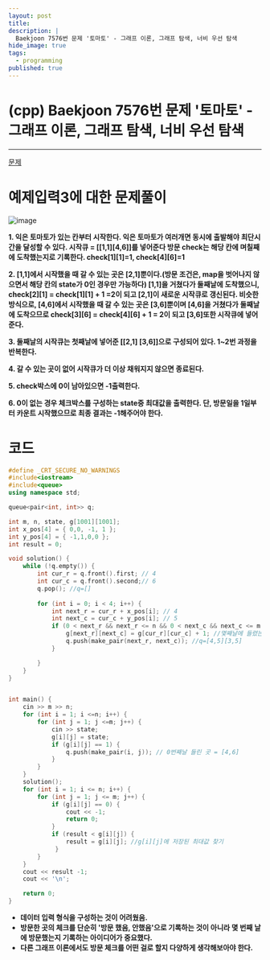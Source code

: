 ```yaml
---
layout: post
title: 
description: |
  Baekjoon 7576번 문제 '토마토' - 그래프 이론, 그래프 탐색, 너비 우선 탐색
hide_image: true
tags:
  - programming
published: true
---
```


# (cpp) Baekjoon 7576번 문제 '토마토' - 그래프 이론, 그래프 탐색, 너비 우선 탐색
* * *
[문제](https://www.acmicpc.net/problem/7576)   
   
# 예제입력3에 대한 문제풀이
![image](https://user-images.githubusercontent.com/69246778/219848908-32aebc40-5079-4d79-934f-bc6d244f821c.png)

**1. 익은 토마토가 있는 칸부터 시작한다. 익은 토마토가 여러개면 동시에 출발해야 최단시간을 달성할 수 있다. 시작큐 = [[1,1][4,6]]를 넣어준다
방문 check는 해당 칸에 며칠째에 도착했는지로 기록한다. check[1][1]=1, check[4][6]=1**      
   
**2. [1,1]에서 시작했을 때 갈 수 있는 곳은 [2,1]뿐이다.(방문 조건은, map을 벗어나지 않으면서 해당 칸의 state가 0인 경우만 가능하다)
[1,1]을 거쳤다가 둘째날에 도착했으니, check[2][1] = check[1][1] + 1 =2이 되고 [2,1]이 
새로운 시작큐로 갱신된다. 비슷한 방식으로, [4,6]에서 시작했을 때 갈 수 있는 곳은 [3,6]뿐이며 [4,6]을 거쳤다가 둘째날에 도착으므로 
check[3][6] = check[4][6] + 1 = 2이 되고 [3,6]또한 시작큐에 넣어준다.**   
      
**3. 둘째날의 시작큐는 첫째날에 넣어준 [[2,1] [3,6]]으로 구성되어 있다. 1~2번 과정을 반복한다.**   
   
**4. 갈 수 있는 곳이 없어 시작큐가 더 이상 채워지지 않으면 종료된다.**   
   
**5. check박스에 0이 남아있으면 -1출력한다.**   
   
**6. 0이 없는 경우 체크박스를 구성하는 state중 최대값을 출력한다. 단, 방문일을 1일부터 카운트 시작했으므로 최종 결과는 -1해주어야 한다.**   
   
# 코드
```cpp
#define _CRT_SECURE_NO_WARNINGS
#include<iostream>
#include<queue>
using namespace std;

queue<pair<int, int>> q;

int m, n, state, g[1001][1001];
int x_pos[4] = { 0,0, -1, 1 };
int y_pos[4] = { -1,1,0,0 };
int result = 0;

void solution() {
	while (!q.empty()) {
		int cur_r = q.front().first; // 4
		int cur_c = q.front().second;// 6
		q.pop(); //q=[]
	
		for (int i = 0; i < 4; i++) {
			int next_r = cur_r + x_pos[i]; // 4
			int next_c = cur_c + y_pos[i]; // 5
			if (0 < next_r && next_r <= n && 0 < next_c && next_c <= m && g[next_r][next_c]==0) {
				g[next_r][next_c] = g[cur_r][cur_c] + 1; //몇째날에 들렸는지 기록;
				q.push(make_pair(next_r, next_c)); //q=[4,5][3,5]
			}

		}
	}
}


int main() {
	cin >> m >> n;
	for (int i = 1; i <=n; i++) {
		for (int j = 1; j <=m; j++) {
			cin >> state;
			g[i][j] = state;
			if (g[i][j] == 1) {
				q.push(make_pair(i, j)); // 0번째날 들린 곳 = [4,6]
			}
		}
	}
	solution();
	for (int i = 1; i <= n; i++) {
		for (int j = 1; j <= m; j++) {
			if (g[i][j] == 0) {
				cout << -1;
				return 0;
			}
			if (result < g[i][j]) {
				result = g[i][j]; //g[i][j]에 저장된 최대값 찾기
			 }
		}
	}
	cout << result -1;
	cout << '\n';

	return 0;
}
```
* **데이터 입력 형식을 구성하는 것이 어려웠음.**
* **방문한 곳의 체크를 단순히 '방문 했음, 안했음'으로 기록하는 것이 아니라 몇 번째 날에 방문했는지 기록하는 아이디어가 중요했다.**
* **다른 그래프 이론에서도 방문 체크를 어떤 걸로 할지 다양하게 생각해보아야 한다.**

